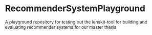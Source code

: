 # RecommenderSystemPlayground
A playground repository for testing out the lenskit-tool for building and evaluating recommender systems for our master thesis
